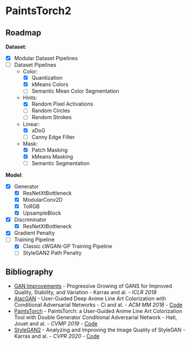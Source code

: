 # PaintsTorch2

## Roadmap

**Dataset**:

- [x] Modular Dataset Pipelines
- [ ] Dataset Pipelines
    - Color:
        - [x] Quantization
        - [x] kMeans Colors
        - [ ] Semantic Mean Color Segmentation
    - Hints:
        - [x] Random Pixel Activations
        - [ ] Random Circles
        - [ ] Random Strokes
    - Linear:
        - [X] xDoG
        - [ ] Canny Edge Filter
    - Mask:
        - [x] Patch Masking
        - [x] kMeans Masking
        - [ ] Semantic Segmentation

**Model**:

- [x] Generator
    - [x] ResNetXtBottleneck
    - [x] ModularConv2D
    - [x] ToRGB
    - [x] UpsampleBlock
- [x] Discriminator
    - [x] ResNetXtBottleneck
- [x] Gradient Penalty
- [ ] Training Pipeline
    - [x] Classic cWGAN-GP Training Pipeline
    - [ ] StyleGAN2 Path Penalty

## Bibliography

- [GAN Improvements](https://arxiv.org/pdf/1710.10196.pdf) - Progressive Growing of GANS for Improved Quality, Stability, and Variation - Karras and al. - *ICLR 2018*
- [AlacGAN](https://arxiv.org/pdf/1808.03240.pdf) - User-Guided Deep Anime Line Art Colorization with Conditional Adversarial Networks - Ci and al. - *ACM MM 2018* - [Code](https://github.com/orashi/AlacGAN)
- [PaintsTorch](https://dl.acm.org/doi/abs/10.1145/3359998.3369401) - PaintsTorch: a User-Guided Anime Line Art Colorization Tool with Double Generator Conditional Adversarial Network - Hati, Jouet and al. - *CVMP 2019* - [Code](https://github.com/yliess86/PaintsTorch)
- [StyleGAN2](https://arxiv.org/pdf/1912.04958.pdf) - Analyzing and Improving the Image Quality of StyleGAN - Karras and al. - *CVPR 2020* - [Code](https://github.com/lucidrains/stylegan2-pytorch/blob/master/stylegan2_pytorch)